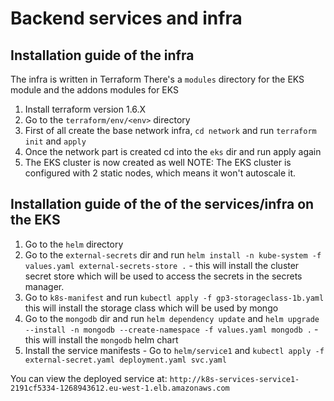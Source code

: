# Backend services and infra

## Installation guide of the infra

The infra is written in Terraform
There's a `modules` directory for the EKS module and the addons modules for EKS

1. Install terraform version 1.6.X
2. Go to the `terraform/env/<env>` directory
3. First of all create the base network infra, `cd network`  and run `terraform init` and `apply`
4. Once the network part is created cd into the `eks` dir and run apply again
5. The EKS cluster is now created as well
NOTE: The EKS cluster is configured with 2 static nodes, which means it won't autoscale it.

## Installation guide of the of the services/infra on the EKS

1. Go to the `helm` directory
2. Go to the `external-secrets` dir and run `helm install -n kube-system -f values.yaml external-secrets-store .` -  this will install the cluster secret store which will be used to access the secrets in the secrets manager.
3. Go to `k8s-manifest` and run `kubectl apply -f gp3-storageclass-1b.yaml` this will install the storage class which will be used by mongo
4. Go to the `mongodb` dir and run `helm dependency update` and `helm upgrade --install -n mongodb --create-namespace -f values.yaml mongodb .` - this will install the `mongodb` helm chart
5. Install the service manifests - Go to `helm/service1` and `kubectl apply -f external-secret.yaml deployment.yaml svc.yaml`


You can view the deployed service at: `http://k8s-services-service1-2191cf5334-1268943612.eu-west-1.elb.amazonaws.com`

